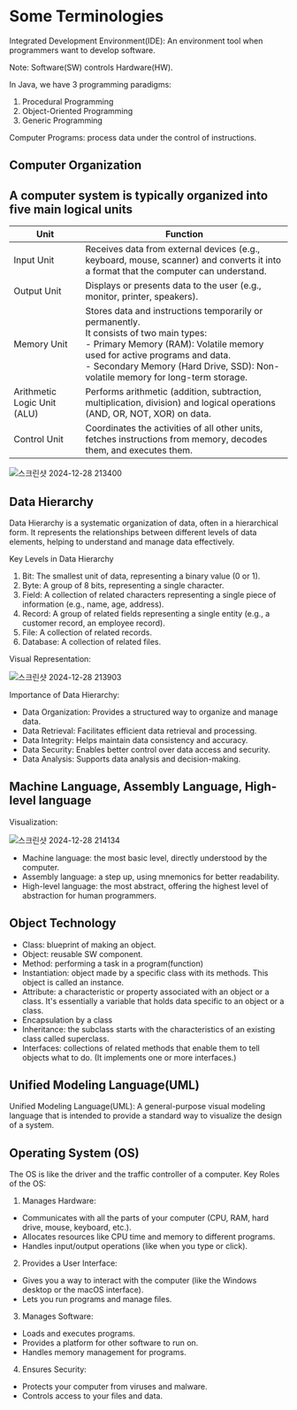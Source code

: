 # Some Terminologies

Integrated Development Environment(IDE): An environment tool when programmers want to develop software.

Note: Software(SW) controls Hardware(HW).

In Java, we have 3 programming paradigms:
1. Procedural Programming
2. Object-Oriented Programming
3. Generic Programming

Computer Programs: process data under the control of instructions.
## Computer Organization

## A computer system is typically organized into five main logical units
|Unit|Function|
|----|--------|
|Input Unit|Receives data from external devices (e.g., keyboard, mouse, scanner) and converts it into a format that the computer can understand.|
|Output Unit|Displays or presents data to the user (e.g., monitor, printer, speakers).|
|Memory Unit|Stores data and instructions temporarily or permanently. <br> It consists of two main types: <br> - Primary Memory (RAM): Volatile memory used for active programs and data. <br> - Secondary Memory (Hard Drive, SSD): Non-volatile memory for long-term storage.|
|Arithmetic Logic Unit (ALU)|Performs arithmetic (addition, subtraction, multiplication, division) and logical operations (AND, OR, NOT, XOR) on data.|
|Control Unit|Coordinates the activities of all other units, fetches instructions from memory, decodes them, and executes them.|


![스크린샷 2024-12-28 213400](https://github.com/user-attachments/assets/d1d58bab-caea-446f-a00e-7a1b5c85d791)


## Data Hierarchy

Data Hierarchy is a systematic organization of data, often in a hierarchical form. It represents the relationships between different levels of data elements, helping to understand and manage data effectively.

Key Levels in Data Hierarchy
1. Bit: The smallest unit of data, representing a binary value (0 or 1).  
2. Byte: A group of 8 bits, representing a single character.  
3. Field: A collection of related characters representing a single piece of information (e.g., name, age, address).  
4. Record: A group of related fields representing a single entity (e.g., a customer record, an employee record).  
5. File: A collection of related records.  
6. Database: A collection of related files.


Visual Representation:

![스크린샷 2024-12-28 213903](https://github.com/user-attachments/assets/afd9530e-9e89-4ea4-a537-6e20b98748be)


Importance of Data Hierarchy:
 - Data Organization: Provides a structured way to organize and manage data.  
 - Data Retrieval: Facilitates efficient data retrieval and processing.  
 - Data Integrity: Helps maintain data consistency and accuracy.  
 - Data Security: Enables better control over data access and security.  
 - Data Analysis: Supports data analysis and decision-making.


## Machine Language, Assembly Language, High-level language
Visualization:

![스크린샷 2024-12-28 214134](https://github.com/user-attachments/assets/6862e7df-65f3-4503-bc15-ee9ce963330d)


 - Machine language: the most basic level, directly understood by the computer.
 - Assembly language: a step up, using mnemonics for better readability.
 - High-level language: the most abstract, offering the highest level of abstraction for human programmers.

## Object Technology

- Class: blueprint of making an object.
- Object: reusable SW component. 
- Method: performing  a task in a program(function)
- Instantiation: object made by a specific class with its methods. This object is called an instance.
- Attribute: a characteristic or property associated with an object or a class. It's essentially a variable that holds data specific to an object or a class.
- Encapsulation by a class
- Inheritance: the subclass starts with the characteristics of an existing class called superclass.
- Interfaces: collections of related methods that enable them to tell objects what to do. (It implements one or more interfaces.)


## Unified Modeling Language(UML)
Unified Modeling Language(UML): A general-purpose visual modeling language that is intended to provide a standard way to visualize the design of a system.

## Operating System (OS)
The OS is like the driver and the traffic controller of a computer.
Key Roles of the OS:
1. Manages Hardware:
 - Communicates with all the parts of your computer (CPU, RAM, hard drive, mouse, keyboard, etc.).
 - Allocates resources like CPU time and memory to different programs.
 - Handles input/output operations (like when you type or click).
2. Provides a User Interface:
 - Gives you a way to interact with the computer (like the Windows desktop or the macOS interface).
 - Lets you run programs and manage files.
3. Manages Software:
 - Loads and executes programs.
 - Provides a platform for other software to run on.
 - Handles memory management for programs.
4. Ensures Security:
 - Protects your computer from viruses and malware.
 - Controls access to your files and data.
